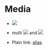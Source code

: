 # Media

- ![](https://tana.inc/photo/2)

- multi ![](https://tana.inc/photo/1) and ![](https://tana.inc/photo/2)

- Plain link: [alias](https://www.vg.no)

